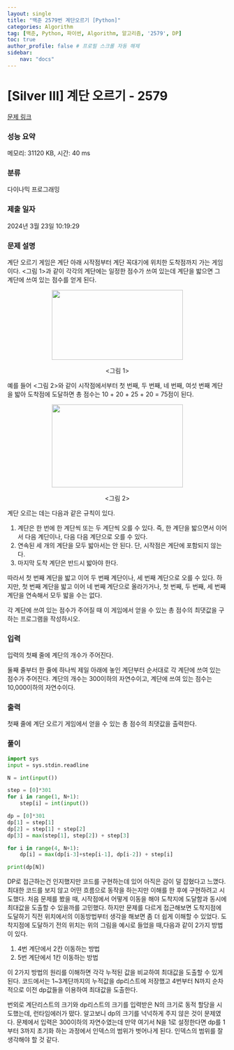 ```yaml
---
layout: single
title: "백준 2579번 계단오르기 [Python]"
categories: Algorithm
tag: [백준, Python, 파이썬, Algorithm, 알고리즘, '2579', DP]
toc: true
author_profile: false # 프로필 스크롤 자동 해제
sidebar:
    nav: "docs"
---
```

# [Silver III] 계단 오르기 - 2579 

[문제 링크](https://www.acmicpc.net/problem/2579) 

### 성능 요약

메모리: 31120 KB, 시간: 40 ms

### 분류

다이나믹 프로그래밍

### 제출 일자

2024년 3월 23일 10:19:29

### 문제 설명

<p>계단 오르기 게임은 계단 아래 시작점부터 계단 꼭대기에 위치한 도착점까지 가는 게임이다. <그림 1>과 같이 각각의 계단에는 일정한 점수가 쓰여 있는데 계단을 밟으면 그 계단에 쓰여 있는 점수를 얻게 된다.</p>

<p style="text-align: center;"><img alt="" src="https://u.acmicpc.net/7177ea45-aa8d-4724-b256-7b84832c9b97/Screen%20Shot%202021-06-23%20at%203.00.46%20PM.png" style="width: 300px; height: 160px;"></p>

<p style="text-align: center;"><그림 1></p>

<p>예를 들어 <그림 2>와 같이 시작점에서부터 첫 번째, 두 번째, 네 번째, 여섯 번째 계단을 밟아 도착점에 도달하면 총 점수는 10 + 20 + 25 + 20 = 75점이 된다.</p>

<p style="text-align: center;"><img alt="" src="https://u.acmicpc.net/f00b6121-1c25-492e-9bc0-d96377c586b0/Screen%20Shot%202021-06-23%20at%203.01.39%20PM.png" style="width: 300px; height: 190px;"></p>

<p style="text-align: center;"><그림 2></p>

<p>계단 오르는 데는 다음과 같은 규칙이 있다.</p>

<ol>
	<li>계단은 한 번에 한 계단씩 또는 두 계단씩 오를 수 있다. 즉, 한 계단을 밟으면서 이어서 다음 계단이나, 다음 다음 계단으로 오를 수 있다.</li>
	<li>연속된 세 개의 계단을 모두 밟아서는 안 된다. 단, 시작점은 계단에 포함되지 않는다.</li>
	<li>마지막 도착 계단은 반드시 밟아야 한다.</li>
</ol>

<p>따라서 첫 번째 계단을 밟고 이어 두 번째 계단이나, 세 번째 계단으로 오를 수 있다. 하지만, 첫 번째 계단을 밟고 이어 네 번째 계단으로 올라가거나, 첫 번째, 두 번째, 세 번째 계단을 연속해서 모두 밟을 수는 없다.</p>

<p>각 계단에 쓰여 있는 점수가 주어질 때 이 게임에서 얻을 수 있는 총 점수의 최댓값을 구하는 프로그램을 작성하시오.</p>

### 입력 

 <p>입력의 첫째 줄에 계단의 개수가 주어진다.</p>

<p>둘째 줄부터 한 줄에 하나씩 제일 아래에 놓인 계단부터 순서대로 각 계단에 쓰여 있는 점수가 주어진다. 계단의 개수는 300이하의 자연수이고, 계단에 쓰여 있는 점수는 10,000이하의 자연수이다.</p>

### 출력 

 <p>첫째 줄에 계단 오르기 게임에서 얻을 수 있는 총 점수의 최댓값을 출력한다.</p>

### 풀이

~~~python
import sys
input = sys.stdin.readline

N = int(input())

step = [0]*301
for i in range(1, N+1):
    step[i] = int(input())

dp = [0]*301
dp[1] = step[1]
dp[2] = step[1] + step[2]
dp[3] = max(step[1], step[2]) + step[3]

for i in range(4, N+1):
    dp[i] = max(dp[i-3]+step[i-1], dp[i-2]) + step[i]

print(dp[N])
~~~
<p>DP로 접근하는건 인지했지만 코드를 구현하는데 있어 아직은 감이 덜 잡혔다고 느꼈다. 최대한 코드를 보지 않고 어떤 흐름으로 동작을 하는지만 이해를 한 후에 구현하려고 시도했다. 처음 문제를 봤을 때, 시작점에서 어떻게 이동을 해야 도착지에 도달함과 동시에 최대값을 도출할 수 있을까를 고민했다. 하지만 문제를 다르게 접근해보면 도착지점에 도달하기 직전 위치에서의 이동방법부터 생각을 해보면 좀 더 쉽게 이해할 수 있었다. 도착지점에 도달하기 전의 위치는 위의 그림을 예시로 들었을 때,다음과 같이 2가지 방법이 있다.</p>
<ol>
    <li>4번 계단에서 2칸 이동하는 방법</li>
    <li>5번 계단에서 1칸 이동하는 방법</li>
</ol>
<p>이 2가지 방법의 원리를 이해하면 각각 누적된 값을 비교하여 최대값을 도출할 수 있게된다. 코드에서는 1~3계단까지의 누적값을 dp리스트에 저장했고 4번부터 N까지 순차적으로 이전 dp값들을 이용하여 최대값을 도출한다.</p>
<p>번외로 계단리스트의 크기와 dp리스트의 크기를 입력받은 N의 크기로 동적 할당을 시도했는데, 런타임에러가 떴다. 알고보니 dp의 크기를 넉넉하게 주지 않은 것이 문제였다. 문제에서 입력은 300이하의 자연수였는데 만약 여기서 N을 1로 설정한다면 dp를 1 부터 3까지 초기화 하는 과정에서 인덱스의 범위가 벗어나게 된다. 인덱스의 범위를 잘 생각해야 할 것 같다. </p>